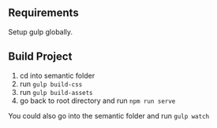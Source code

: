 ## Requirements
Setup gulp globally.

## Build Project
1. cd into semantic folder
2. run `gulp build-css`
3. run `gulp build-assets`
4. go back to root directory and run `npm run serve`

You could also go into the semantic folder and run `gulp watch`
